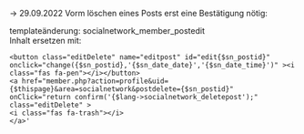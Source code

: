 -> 29.09.2022
Vorm löschen eines Posts erst eine Bestätigung nötig:   

templateänderung: socialnetwork_member_postedit   
Inhalt ersetzen mit: 

```
<button class="editDelete" name="editpost" id="edit{$sn_postid}" onclick="change({$sn_postid},'{$sn_date_date}','{$sn_date_time}')" ><i class="fas fa-pen"></i></button>
<a href="member.php?action=profile&uid={$thispage}&area=socialnetwork&postdelete={$sn_postid}" onClick="return confirm('{$lang->socialnetwork_deletepost');" class="editDelete" >
<i class="fas fa-trash"></i>
</a>'
```
